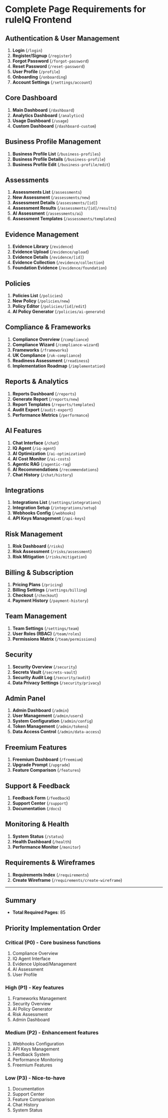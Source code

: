 # Complete Page Requirements for ruleIQ Frontend

## Authentication & User Management
1. **Login** (`/login`)
2. **Register/Signup** (`/register`)
3. **Forgot Password** (`/forgot-password`)
4. **Reset Password** (`/reset-password`)
5. **User Profile** (`/profile`)
6. **Onboarding** (`/onboarding`)
7. **Account Settings** (`/settings/account`)

## Core Dashboard
1. **Main Dashboard** (`/dashboard`)
2. **Analytics Dashboard** (`/analytics`)
3. **Usage Dashboard** (`/usage`)
4. **Custom Dashboard** (`/dashboard-custom`)

## Business Profile Management
1. **Business Profile List** (`/business-profiles`)
2. **Business Profile Details** (`/business-profile`)
3. **Business Profile Edit** (`/business-profile/edit`)

## Assessments
1. **Assessments List** (`/assessments`)
2. **New Assessment** (`/assessments/new`)
3. **Assessment Details** (`/assessments/[id]`)
4. **Assessment Results** (`/assessments/[id]/results`)
5. **AI Assessment** (`/assessments/ai`)
6. **Assessment Templates** (`/assessments/templates`)

## Evidence Management
1. **Evidence Library** (`/evidence`)
2. **Evidence Upload** (`/evidence/upload`)
3. **Evidence Details** (`/evidence/[id]`)
4. **Evidence Collection** (`/evidence/collection`)
5. **Foundation Evidence** (`/evidence/foundation`)

## Policies
1. **Policies List** (`/policies`)
2. **New Policy** (`/policies/new`)
3. **Policy Editor** (`/policies/[id]/edit`)
4. **AI Policy Generator** (`/policies/ai-generate`)

## Compliance & Frameworks
1. **Compliance Overview** (`/compliance`)
2. **Compliance Wizard** (`/compliance-wizard`)
3. **Frameworks** (`/frameworks`)
4. **UK Compliance** (`/uk-compliance`)
5. **Readiness Assessment** (`/readiness`)
6. **Implementation Roadmap** (`/implementation`)

## Reports & Analytics
1. **Reports Dashboard** (`/reports`)
2. **Generate Report** (`/reports/new`)
3. **Report Templates** (`/reports/templates`)
4. **Audit Export** (`/audit-export`)
5. **Performance Metrics** (`/performance`)

## AI Features
1. **Chat Interface** (`/chat`)
2. **IQ Agent** (`/iq-agent`)
3. **AI Optimization** (`/ai-optimization`)
4. **AI Cost Monitor** (`/ai-costs`)
5. **Agentic RAG** (`/agentic-rag`)
6. **AI Recommendations** (`/recommendations`)
7. **Chat History** (`/chat/history`)

## Integrations
1. **Integrations List** (`/settings/integrations`)
2. **Integration Setup** (`/integrations/setup`)
3. **Webhooks Config** (`/webhooks`)
4. **API Keys Management** (`/api-keys`)

## Risk Management
1. **Risk Dashboard** (`/risks`)
2. **Risk Assessment** (`/risks/assessment`)
3. **Risk Mitigation** (`/risks/mitigation`)

## Billing & Subscription
1. **Pricing Plans** (`/pricing`)
2. **Billing Settings** (`/settings/billing`)
3. **Checkout** (`/checkout`)
4. **Payment History** (`/payment-history`)

## Team Management
1. **Team Settings** (`/settings/team`)
2. **User Roles (RBAC)** (`/team/roles`)
3. **Permissions Matrix** (`/team/permissions`)

## Security
1. **Security Overview** (`/security`)
2. **Secrets Vault** (`/secrets-vault`)
3. **Security Audit Log** (`/security/audit`)
4. **Data Privacy Settings** (`/security/privacy`)

## Admin Panel
1. **Admin Dashboard** (`/admin`)
2. **User Management** (`/admin/users`)
3. **System Configuration** (`/admin/config`)
4. **Token Management** (`/admin/tokens`)
5. **Data Access Control** (`/admin/data-access`)

## Freemium Features
1. **Freemium Dashboard** (`/freemium`)
2. **Upgrade Prompt** (`/upgrade`)
3. **Feature Comparison** (`/features`)

## Support & Feedback
1. **Feedback Form** (`/feedback`)
2. **Support Center** (`/support`)
3. **Documentation** (`/docs`)

## Monitoring & Health
1. **System Status** (`/status`)
2. **Health Dashboard** (`/health`)
3. **Performance Monitor** (`/monitor`)

## Requirements & Wireframes
1. **Requirements Index** (`/requirements`)
2. **Create Wireframe** (`/requirements/create-wireframe`)

---

## Summary
- **Total Required Pages**: 85

## Priority Implementation Order

### Critical (P0) - Core business functions
1. Compliance Overview
2. IQ Agent Interface
3. Evidence Upload/Management
4. AI Assessment
5. User Profile

### High (P1) - Key features
1. Frameworks Management
2. Security Overview
3. AI Policy Generator
4. Risk Assessment
5. Admin Dashboard

### Medium (P2) - Enhancement features
1. Webhooks Configuration
2. API Keys Management
3. Feedback System
4. Performance Monitoring
5. Freemium Features

### Low (P3) - Nice-to-have
1. Documentation
2. Support Center
3. Feature Comparison
4. Chat History
5. System Status